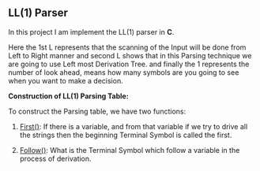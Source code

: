 ## LL(1) Parser


In this project I am implement the LL(1) parser in **C**.

Here the 1st L represents that the scanning of the Input will be done from Left to Right manner and second L shows that in this Parsing technique we are going to use Left most Derivation Tree. and finally the 1 represents the number of look ahead, means how many symbols are you going to see when you want to make a decision.

**Construction of LL(1) Parsing Table:**

  To construct the Parsing table, we have two functions:
  
   1.  [First()](https://www.geeksforgeeks.org/first-set-in-syntax-analysis/): If there is a variable, and from that variable if we try to drive all the strings then the beginning Terminal Symbol is called the first.
   
   2.  [Follow()](https://www.geeksforgeeks.org/follow-set-in-syntax-analysis/): What is the Terminal Symbol which follow a variable in the process of derivation.

